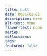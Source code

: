```yaml
---
title: null
date: 0001-01-01
description: none
alt-text: none
flavor-text: none
series: 
collections:
tags:
featured: false
---
```

